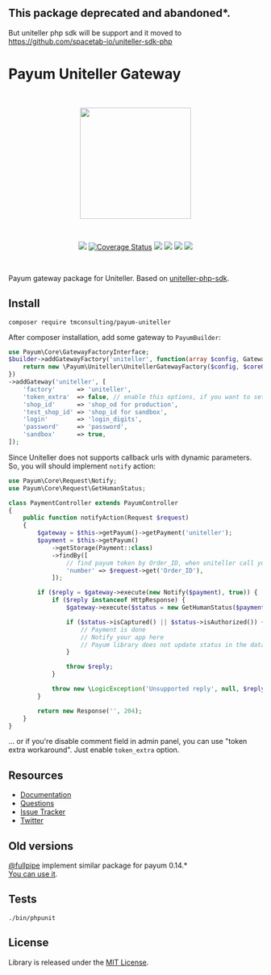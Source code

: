 This package deprecated and abandoned*.
---------------------------------------

But uniteller php sdk will be support and it moved to https://github.com/spacetab-io/uniteller-sdk-php

# Payum Uniteller Gateway

<br />

<p align="center">
    <img src="https://www.uniteller.ru//local/templates/index/img/base/logo.svg" width="220" />
</p>

<br />

<p align="center">
    <img src="https://travis-ci.org/tmconsulting/payum-uniteller-gateway.svg?branch=master" />
    <a href='https://coveralls.io/github/roquie/payum-uniteller?branch=master'><img src='https://coveralls.io/repos/github/roquie/payum-uniteller/badge.svg?branch=master' alt='Coverage Status' /></a>
    <img src="https://poser.pugx.org/tmconsulting/payum-uniteller-gateway/v/stable" />
    <img src="https://poser.pugx.org/tmconsulting/payum-uniteller-gateway/v/unstable" />
    <img src="https://poser.pugx.org/tmconsulting/payum-uniteller-gateway/license" />
    <img src="https://poser.pugx.org/tmconsulting/payum-uniteller-gateway/composerlock" />
</p>

<br />

Payum gateway package for Uniteller. Based on [uniteller-php-sdk](https://github.com/tmconsulting/uniteller-php-sdk).

## Install

`composer require tmconsulting/payum-uniteller`

After composer installation, add some gateway to `PayumBuilder`:

```php
use Payum\Core\GatewayFactoryInterface;
$builder->addGatewayFactory('uniteller', function(array $config, GatewayFactoryInterface $coreGatewayFactory) {
    return new \Payum\Uniteller\UnitellerGatewayFactory($config, $coreGatewayFactory);
})
->addGateway('uniteller', [
    'factory'      => 'uniteller',
    'token_extra'  => false, // enable this options, if you want to set token to comment field.
    'shop_id'      => 'shop_od for production',
    'test_shop_id' => 'shop_id for sandbox',
    'login'        => 'login_digits',
    'password'     => 'password',
    'sandbox'      => true,
]);
```

Since Uniteller does not supports callback urls with dynamic parameters. So, you will should implement `notify` action:

```php
use Payum\Core\Request\Notify;
use Payum\Core\Request\GetHumanStatus;

class PaymentController extends PayumController
{
    public function notifyAction(Request $request)
    {
        $gateway = $this->getPayum()->getPayment('uniteller');
        $payment = $this->getPayum()
            ->getStorage(Payment::class)
            ->findBy([
                // find payum token by Order_ID, when uniteller call you callback url
                'number' => $request->get('Order_ID'),
            ]);

        if ($reply = $gateway->execute(new Notify($payment), true)) {
            if ($reply instanceof HttpResponse) {
                $gateway->execute($status = new GetHumanStatus($payment));

                if ($status->isCaptured() || $status->isAuthorized()) {
                    // Payment is done
                    // Notify your app here
                    // Payum library does not update status in the database
                }

                throw $reply;
            }

            throw new \LogicException('Unsupported reply', null, $reply);
        }

        return new Response('', 204);
    }
}
```

... or if you're disable comment field in admin panel, you can use "token extra workaround". Just enable `token_extra` option.

## Resources

* [Documentation](https://github.com/Payum/Payum/blob/master/src/Payum/Core/Resources/docs/index.md)
* [Questions](http://stackoverflow.com/questions/tagged/payum)
* [Issue Tracker](https://github.com/Payum/Payum/issues)
* [Twitter](https://twitter.com/payumphp)

## Old versions

[@fullpipe](https://github.com/fullpipe) implement similar package for payum 0.14.* <br>
[You can use it](https://github.com/fullpipe/payum-uniteller).

## Tests

`./bin/phpunit`

## License

Library is released under the [MIT License](LICENSE).
